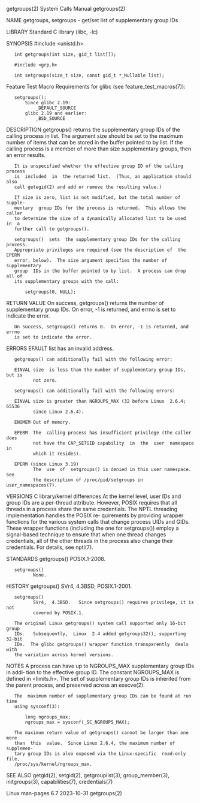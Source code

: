 getgroups(2)                  System Calls Manual                 getgroups(2)

NAME
       getgroups, setgroups - get/set list of supplementary group IDs

LIBRARY
       Standard C library (libc, -lc)

SYNOPSIS
       #include <unistd.h>

       int getgroups(int size, gid_t list[]);

       #include <grp.h>

       int setgroups(size_t size, const gid_t *_Nullable list);

   Feature Test Macro Requirements for glibc (see feature_test_macros(7)):

       setgroups():
           Since glibc 2.19:
               _DEFAULT_SOURCE
           glibc 2.19 and earlier:
               _BSD_SOURCE

DESCRIPTION
       getgroups()  returns the supplementary group IDs of the calling process
       in list.  The argument size should be set  to  the  maximum  number  of
       items  that  can  be  stored  in the buffer pointed to by list.  If the
       calling process is a member of more  than  size  supplementary  groups,
       then an error results.

       It is unspecified whether the effective group ID of the calling process
       is  included  in  the returned list.  (Thus, an application should also
       call getegid(2) and add or remove the resulting value.)

       If size is zero, list is not modified, but the total number of  supple‐
       mentary  group IDs for the process is returned.  This allows the caller
       to determine the size of a dynamically allocated list to be used  in  a
       further call to getgroups().

       setgroups()  sets  the supplementary group IDs for the calling process.
       Appropriate privileges are required (see the description of  the  EPERM
       error, below).  The size argument specifies the number of supplementary
       group  IDs in the buffer pointed to by list.  A process can drop all of
       its supplementary groups with the call:

           setgroups(0, NULL);

RETURN VALUE
       On success, getgroups() returns the number of supplementary group  IDs.
       On error, -1 is returned, and errno is set to indicate the error.

       On success, setgroups() returns 0.  On error, -1 is returned, and errno
       is set to indicate the error.

ERRORS
       EFAULT list has an invalid address.

       getgroups() can additionally fail with the following error:

       EINVAL size  is less than the number of supplementary group IDs, but is
              not zero.

       setgroups() can additionally fail with the following errors:

       EINVAL size is greater than NGROUPS_MAX (32 before Linux  2.6.4;  65536
              since Linux 2.6.4).

       ENOMEM Out of memory.

       EPERM  The  calling process has insufficient privilege (the caller does
              not have the CAP_SETGID capability  in  the  user  namespace  in
              which it resides).

       EPERM (since Linux 3.19)
              The  use  of  setgroups() is denied in this user namespace.  See
              the description of /proc/pid/setgroups in user_namespaces(7).

VERSIONS
   C library/kernel differences
       At the kernel level, user IDs and group IDs are a per-thread attribute.
       However, POSIX requires that all threads in a process  share  the  same
       credentials.   The  NPTL threading implementation handles the POSIX re‐
       quirements by providing wrapper functions for the various system  calls
       that  change process UIDs and GIDs.  These wrapper functions (including
       the one for setgroups()) employ a signal-based technique to ensure that
       when one thread changes credentials, all of the other  threads  in  the
       process also change their credentials.  For details, see nptl(7).

STANDARDS
       getgroups()
              POSIX.1-2008.

       setgroups()
              None.

HISTORY
       getgroups()
              SVr4, 4.3BSD, POSIX.1-2001.

       setgroups()
              SVr4,  4.3BSD.   Since setgroups() requires privilege, it is not
              covered by POSIX.1.

       The original Linux getgroups() system call supported only 16-bit  group
       IDs.   Subsequently,  Linux  2.4 added getgroups32(), supporting 32-bit
       IDs.  The glibc getgroups() wrapper function transparently  deals  with
       the variation across kernel versions.

NOTES
       A  process  can have up to NGROUPS_MAX supplementary group IDs in addi‐
       tion to the effective group ID.  The constant NGROUPS_MAX is defined in
       <limits.h>.  The set of supplementary group IDs is inherited  from  the
       parent process, and preserved across an execve(2).

       The  maximum number of supplementary group IDs can be found at run time
       using sysconf(3):

           long ngroups_max;
           ngroups_max = sysconf(_SC_NGROUPS_MAX);

       The maximum return value of getgroups() cannot be larger than one  more
       than  this  value.  Since Linux 2.6.4, the maximum number of supplemen‐
       tary group IDs is also exposed via the Linux-specific  read-only  file,
       /proc/sys/kernel/ngroups_max.

SEE ALSO
       getgid(2),  setgid(2), getgrouplist(3), group_member(3), initgroups(3),
       capabilities(7), credentials(7)

Linux man-pages 6.7               2023-10-31                      getgroups(2)
